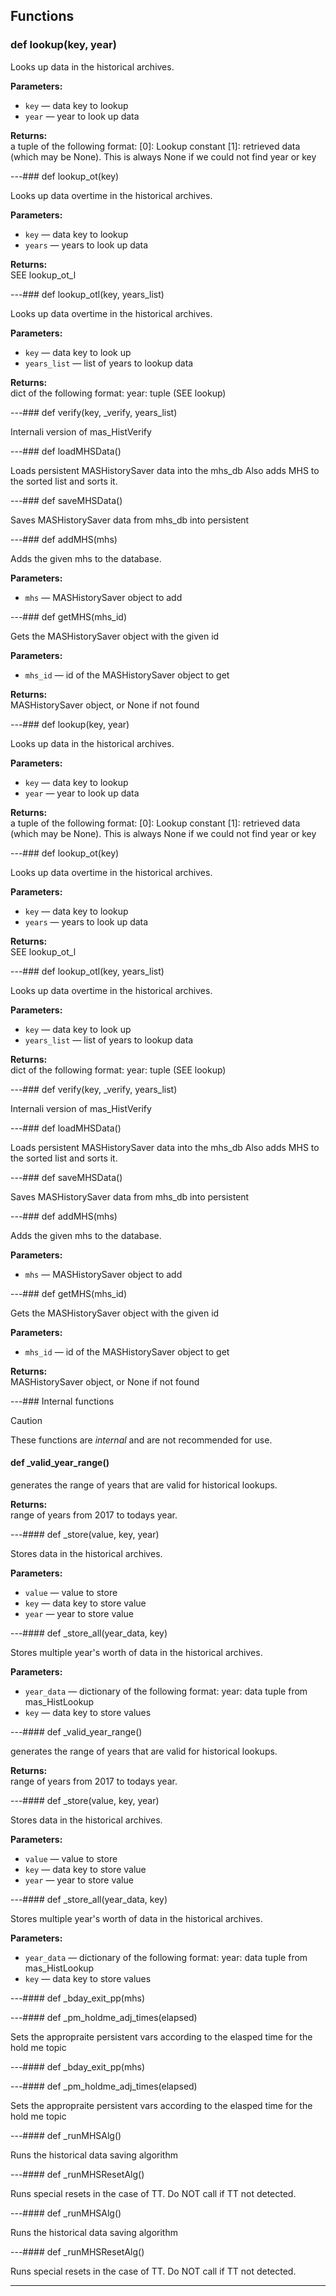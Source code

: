 ## Functions

### def lookup(key, year)

Looks up data in the historical archives.

**Parameters:**
- `key` &mdash; data key to lookup
- `year` &mdash; year to look up data


**Returns:**<br>
a tuple of the following format: [0]: Lookup constant [1]: retrieved data (which may be None). This is always None if we could not find year or key

---### def lookup_ot(key)

Looks up data overtime in the historical archives.

**Parameters:**
- `key` &mdash; data key to lookup
- `years` &mdash; years to look up data


**Returns:**<br>
SEE lookup_ot_l

---### def lookup_otl(key, years_list)

Looks up data overtime in the historical archives.

**Parameters:**
- `key` &mdash; data key to look up
- `years_list` &mdash; list of years to lookup data


**Returns:**<br>
dict of the following format: year: tuple (SEE lookup)

---### def verify(key, _verify, years_list)

Internali version of mas_HistVerify

---### def loadMHSData()

Loads persistent MASHistorySaver data into the mhs_db  Also adds MHS to the sorted list and sorts it.

---### def saveMHSData()

Saves MASHistorySaver data from mhs_db into persistent

---### def addMHS(mhs)

Adds the given mhs to the database.

**Parameters:**
- `mhs` &mdash; MASHistorySaver object to add


---### def getMHS(mhs_id)

Gets the MASHistorySaver object with the given id

**Parameters:**
- `mhs_id` &mdash; id of the MASHistorySaver object to get


**Returns:**<br>
MASHistorySaver object, or None if not found

---### def lookup(key, year)

Looks up data in the historical archives.

**Parameters:**
- `key` &mdash; data key to lookup
- `year` &mdash; year to look up data


**Returns:**<br>
a tuple of the following format: [0]: Lookup constant [1]: retrieved data (which may be None). This is always None if we could not find year or key

---### def lookup_ot(key)

Looks up data overtime in the historical archives.

**Parameters:**
- `key` &mdash; data key to lookup
- `years` &mdash; years to look up data


**Returns:**<br>
SEE lookup_ot_l

---### def lookup_otl(key, years_list)

Looks up data overtime in the historical archives.

**Parameters:**
- `key` &mdash; data key to look up
- `years_list` &mdash; list of years to lookup data


**Returns:**<br>
dict of the following format: year: tuple (SEE lookup)

---### def verify(key, _verify, years_list)

Internali version of mas_HistVerify

---### def loadMHSData()

Loads persistent MASHistorySaver data into the mhs_db  Also adds MHS to the sorted list and sorts it.

---### def saveMHSData()

Saves MASHistorySaver data from mhs_db into persistent

---### def addMHS(mhs)

Adds the given mhs to the database.

**Parameters:**
- `mhs` &mdash; MASHistorySaver object to add


---### def getMHS(mhs_id)

Gets the MASHistorySaver object with the given id

**Parameters:**
- `mhs_id` &mdash; id of the MASHistorySaver object to get


**Returns:**<br>
MASHistorySaver object, or None if not found

---### Internal functions

> [!CAUTION]
> These functions are *internal* and are not recommended for use.

#### def _valid_year_range()

generates the range of years that are valid for historical lookups.

**Returns:**<br>
range of years from 2017 to todays year.

---#### def _store(value, key, year)

Stores data in the historical archives.

**Parameters:**
- `value` &mdash; value to store
- `key` &mdash; data key to store value
- `year` &mdash; year to store value


---#### def _store_all(year_data, key)

Stores multiple year's worth of data in the historical archives.

**Parameters:**
- `year_data` &mdash; dictionary of the following format: year: data tuple from mas_HistLookup
- `key` &mdash; data key to store values


---#### def _valid_year_range()

generates the range of years that are valid for historical lookups.

**Returns:**<br>
range of years from 2017 to todays year.

---#### def _store(value, key, year)

Stores data in the historical archives.

**Parameters:**
- `value` &mdash; value to store
- `key` &mdash; data key to store value
- `year` &mdash; year to store value


---#### def _store_all(year_data, key)

Stores multiple year's worth of data in the historical archives.

**Parameters:**
- `year_data` &mdash; dictionary of the following format: year: data tuple from mas_HistLookup
- `key` &mdash; data key to store values


---#### def _bday_exit_pp(mhs)

---#### def _pm_holdme_adj_times(elapsed)

Sets the appropraite persistent vars according to the elasped time for the hold me topic

---#### def _bday_exit_pp(mhs)

---#### def _pm_holdme_adj_times(elapsed)

Sets the appropraite persistent vars according to the elasped time for the hold me topic

---#### def _runMHSAlg()

Runs the historical data saving algorithm

---#### def _runMHSResetAlg()

Runs special resets in the case of TT. Do NOT call if TT not detected.

---#### def _runMHSAlg()

Runs the historical data saving algorithm

---#### def _runMHSResetAlg()

Runs special resets in the case of TT. Do NOT call if TT not detected.

---
